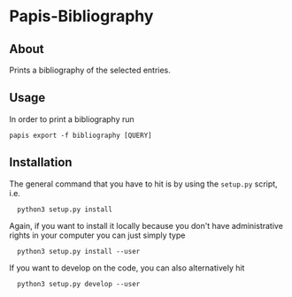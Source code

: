 # Papis-Bibliography

## About

Prints a bibliography of the selected entries.

## Usage

In order to print a bibliography run

```python3
papis export -f bibliography [QUERY]
```

## Installation

The general command that you have to hit is by using the `setup.py` script, i.e.

```python3
  python3 setup.py install
```

Again, if you want to install it locally because you don't have administrative rights
in your computer you can just simply type

```python3
  python3 setup.py install --user
```

If you want to develop on the code, you can also alternatively hit

```python3
  python3 setup.py develop --user
```
